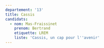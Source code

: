```yaml
---
departement: '13'
title: Cassis
candidats:
  - nom: Mas-Fraissinet
    prenom: Bertrand
    etiquette: LREM
    liste: 'Cassis, un cap pour l''avenir'
---
```

